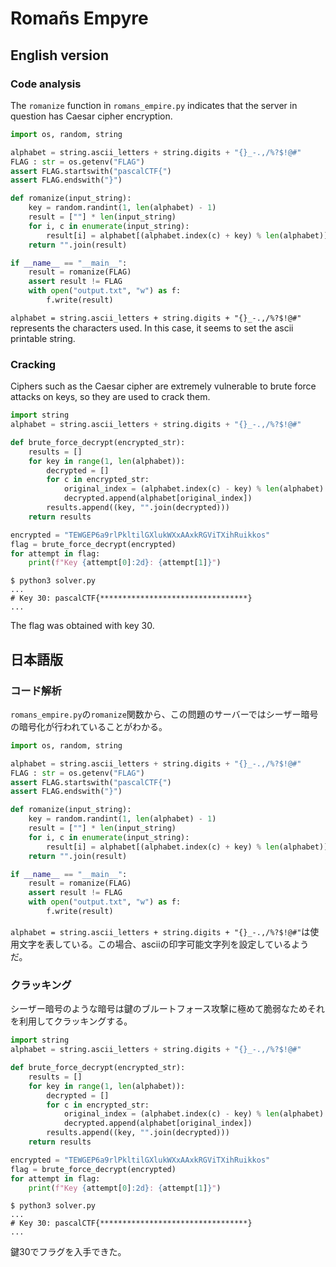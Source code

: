 # Romañs Empyre
## English version
### Code analysis
The `romanize` function in `romans_empire.py` indicates that the server in question has Caesar cipher encryption.
```python
import os, random, string

alphabet = string.ascii_letters + string.digits + "{}_-.,/%?$!@#"
FLAG : str = os.getenv("FLAG")
assert FLAG.startswith("pascalCTF{")
assert FLAG.endswith("}")

def romanize(input_string):
    key = random.randint(1, len(alphabet) - 1)
    result = [""] * len(input_string)
    for i, c in enumerate(input_string):
        result[i] = alphabet[(alphabet.index(c) + key) % len(alphabet)]
    return "".join(result)

if __name__ == "__main__":
    result = romanize(FLAG)
    assert result != FLAG
    with open("output.txt", "w") as f:
        f.write(result)
```
`alphabet = string.ascii_letters + string.digits + "{}_-.,/%?$!@#"` represents the characters used. In this case, it seems to set the ascii printable string.

### Cracking
Ciphers such as the Caesar cipher are extremely vulnerable to brute force attacks on keys, so they are used to crack them.

```python
import string
alphabet = string.ascii_letters + string.digits + "{}_-.,/%?$!@#"

def brute_force_decrypt(encrypted_str):
    results = []
    for key in range(1, len(alphabet)):
        decrypted = []
        for c in encrypted_str:
            original_index = (alphabet.index(c) - key) % len(alphabet)
            decrypted.append(alphabet[original_index])
        results.append((key, "".join(decrypted)))
    return results

encrypted = "TEWGEP6a9rlPkltilGXlukWXxAAxkRGViTXihRuikkos"
flag = brute_force_decrypt(encrypted)
for attempt in flag:
    print(f"Key {attempt[0]:2d}: {attempt[1]}")
```
```shell
$ python3 solver.py
...
# Key 30: pascalCTF{*********************************}
...
```
The flag was obtained with key 30.

## 日本語版
### コード解析
`romans_empire.py`の`romanize`関数から、この問題のサーバーではシーザー暗号の暗号化が行われていることがわかる。
```python
import os, random, string

alphabet = string.ascii_letters + string.digits + "{}_-.,/%?$!@#"
FLAG : str = os.getenv("FLAG")
assert FLAG.startswith("pascalCTF{")
assert FLAG.endswith("}")

def romanize(input_string):
    key = random.randint(1, len(alphabet) - 1)
    result = [""] * len(input_string)
    for i, c in enumerate(input_string):
        result[i] = alphabet[(alphabet.index(c) + key) % len(alphabet)]
    return "".join(result)

if __name__ == "__main__":
    result = romanize(FLAG)
    assert result != FLAG
    with open("output.txt", "w") as f:
        f.write(result)
```

`alphabet = string.ascii_letters + string.digits + "{}_-.,/%?$!@#"`は使用文字を表している。この場合、asciiの印字可能文字列を設定しているようだ。

### クラッキング
シーザー暗号のような暗号は鍵のブルートフォース攻撃に極めて脆弱なためそれを利用してクラッキングする。
```python
import string
alphabet = string.ascii_letters + string.digits + "{}_-.,/%?$!@#"

def brute_force_decrypt(encrypted_str):
    results = []
    for key in range(1, len(alphabet)):
        decrypted = []
        for c in encrypted_str:
            original_index = (alphabet.index(c) - key) % len(alphabet)
            decrypted.append(alphabet[original_index])
        results.append((key, "".join(decrypted)))
    return results

encrypted = "TEWGEP6a9rlPkltilGXlukWXxAAxkRGViTXihRuikkos"
flag = brute_force_decrypt(encrypted)
for attempt in flag:
    print(f"Key {attempt[0]:2d}: {attempt[1]}")
```
```shell
$ python3 solver.py
...
# Key 30: pascalCTF{*********************************}
...
```
鍵30でフラグを入手できた。